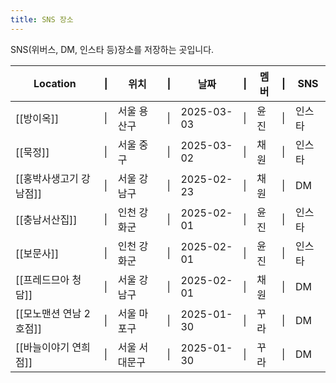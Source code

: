 ```yaml
---
title: SNS 장소
---
```

SNS(위버스, DM, 인스타 등)장소를 저장하는 곳입니다.

| Location        | \|  | 위치      | \|  | 날짜         | \|  | 멤버  | \|  | SNS |
| --------------- | --- | ------- | --- | ---------- | --- | --- | --- | --- |
| [[방이옥]]         | \|  | 서울 용산구  | \|  | 2025-03-03 | \|  | 윤진  | \|  | 인스타 |
| [[묵정]]          | \|  | 서울 중구   | \|  | 2025-03-02 | \|  | 채원  | \|  | 인스타 |
| [[홍박사생고기 강남점]]  | \|  | 서울 강남구  | \|  | 2025-02-23 | \|  | 채원  | \|  | DM  |
| [[충남서산집]]       | \|  | 인천 강화군  | \|  | 2025-02-01 | \|  | 윤진  | \|  | 인스타 |
| [[보문사]]         | \|  | 인천 강화군  | \|  | 2025-02-01 | \|  | 윤진  | \|  | 인스타 |
| [[프레드므아 청담]]    | \|  | 서울 강남구  | \|  | 2025-02-01 | \|  | 채원  | \|  | DM  |
| [[모노맨션 연남 2호점]] | \|  | 서울 마포구  | \|  | 2025-01-30 | \|  | 꾸라  | \|  | DM  |
| [[바늘이야기 연희점]]   | \|  | 서울 서대문구 | \|  | 2025-01-30 | \|  | 꾸라  | \|  | DM  |

